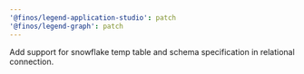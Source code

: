 ```yaml
---
'@finos/legend-application-studio': patch
'@finos/legend-graph': patch
---
```


Add support for snowflake temp table and schema specification in relational connection. 